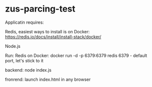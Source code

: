 # zus-parcing-test

Applicatin requires: 

Redis, easiest ways to install is on Docker:
https://redis.io/docs/install/install-stack/docker/


Node.js

Run:
Redis on Docker:
docker run -d -p 6379:6379 redis
    6379 - default port, let's stick to it 

backend:
node index.js

fronrend:
launch index.html in any browser
